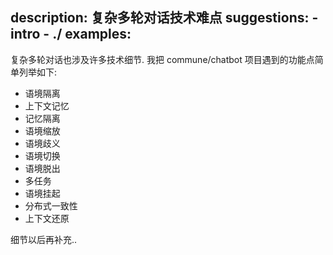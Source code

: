 description: 复杂多轮对话技术难点
suggestions:
    - intro
    - ./
examples:
---

复杂多轮对话也涉及许多技术细节. 我把 commune/chatbot 项目遇到的功能点简单列举如下:

- 语境隔离
- 上下文记忆
- 记忆隔离
- 语境缩放
- 语境歧义
- 语境切换
- 语境脱出
- 多任务
- 语境挂起
- 分布式一致性
- 上下文还原

细节以后再补充..
